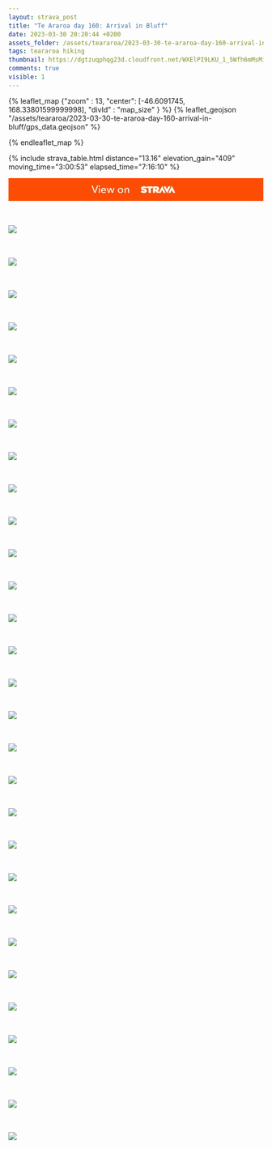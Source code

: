 ```yaml
---
layout: strava_post
title: "Te Araroa day 160: Arrival in Bluff"
date: 2023-03-30 20:20:44 +0200
assets_folder: /assets/teararoa/2023-03-30-te-araroa-day-160-arrival-in-bluff
tags: teararoa hiking
thumbnail: https://dgtzuqphqg23d.cloudfront.net/WXElPI9LKU_1_5Wfh6mMsMidQSL2LzVKQ_N9cvmS4Y8-1024x768.jpg
comments: true
visible: 1
---
```



{% leaflet_map {"zoom" : 13,
                  "center": [-46.6091745, 168.33801599999998],
                 "divId" : "map_size" } %}
    {% leaflet_geojson "/assets/teararoa/2023-03-30-te-araroa-day-160-arrival-in-bluff/gps_data.geojson" %}

{% endleaflet_map %}





{% include strava_table.html distance="13.16" elevation_gain="409" moving_time="3:00:53" elapsed_time="7:16:10" %}

[![](/assets/strava.jpg)](https://www.strava.com/activities/8806340657)


<br />

![](https://dgtzuqphqg23d.cloudfront.net/WXElPI9LKU_1_5Wfh6mMsMidQSL2LzVKQ_N9cvmS4Y8-1024x768.jpg)


<br />

![](https://dgtzuqphqg23d.cloudfront.net/joSl9BYWNjc_pQXcNI316ioXvCiPEE3-q-GBtB0YQiA-1024x768.jpg)


<br />

![](https://dgtzuqphqg23d.cloudfront.net/9f-kLTeQ0eYyGjtRh1kV0bPncgKCX3RKYXO8LSXgRe8-1024x768.jpg)


<br />

![](https://dgtzuqphqg23d.cloudfront.net/eam0JtUHeCn6fI5-zj_ZEp96iVIoAw-COtQAetc_fm8-1024x768.jpg)


<br />

![](https://dgtzuqphqg23d.cloudfront.net/CPtrwr7G3LEmhD0u5zHH8wm1MAOeJE-8OKk2DpIdpvQ-768x1024.jpg)


<br />

![](https://dgtzuqphqg23d.cloudfront.net/Y23_FU2Zy84gRs1ety6C_RDPBNLjLdFoFqckCooK-fM-768x1024.jpg)


<br />

![](https://dgtzuqphqg23d.cloudfront.net/MfMDDspXZlkyNnp_QtjOI9wMwDpFmimwtHGsF6ZFYWo-1024x768.jpg)


<br />

![](https://dgtzuqphqg23d.cloudfront.net/ufgpxzA8FuM5ZBvfm1BEMA02ODM7OUjvRx7Z15kg370-768x1024.jpg)


<br />

![](https://dgtzuqphqg23d.cloudfront.net/X-btJ4KynHJAhaWbN1qppGvzLNYra5e20zXqaW2LLV0-1024x768.jpg)


<br />

![](https://dgtzuqphqg23d.cloudfront.net/fvI2GM-TlO98iKidfEVlKkV0f7mQpc_UGSR2Mmyzylk-1024x768.jpg)


<br />

![](https://dgtzuqphqg23d.cloudfront.net/bQMvNfHTeXvcqDMHNvj34eDT2sElZVhu4egM14L_nWQ-1024x768.jpg)


<br />

![](https://dgtzuqphqg23d.cloudfront.net/kScP5AxgkY3OZqtWV7ZqSOyy-5UNykLo-2wTWnMZ8vU-1024x768.jpg)


<br />

![](https://dgtzuqphqg23d.cloudfront.net/SVgegcE3uN6H83ONkDFc0tr5oTFusPQ4Tsan1E6FDhY-1024x768.jpg)


<br />

![](https://dgtzuqphqg23d.cloudfront.net/NHwrQWuNgjqgNJHeil9tkJZrqlaD5-qi6nzZ7-uNY5c-768x1024.jpg)


<br />

![](https://dgtzuqphqg23d.cloudfront.net/qQ6MvuumEIqgAYXVZ07h9C889S5yKrukY7KLsvgzDHI-1024x768.jpg)


<br />

![](https://dgtzuqphqg23d.cloudfront.net/R1eWv5tzb5uAoLr_14BQ1Yt2irZ8SiEG1Q9R72pxZqE-1024x768.jpg)


<br />

![](https://dgtzuqphqg23d.cloudfront.net/jz4rRT-01L-oXUv-aB_XgvqbKF43Gyz1lHZb5Ionuok-1024x768.jpg)


<br />

![](https://dgtzuqphqg23d.cloudfront.net/a10vBInsyJbmfiWY07bf52pT8Wubye9qHhuoMEycYL8-1024x768.jpg)


<br />

![](https://dgtzuqphqg23d.cloudfront.net/0unESpKK8gnSnS-JN06VMXuWQXg9rhf9SVmDZ_A2gi0-1024x768.jpg)


<br />

![](https://dgtzuqphqg23d.cloudfront.net/TEQyvhBUGgI8fsHIzYaJCPdyGcCxN2HTbyVf-lCparo-1024x768.jpg)


<br />

![](https://dgtzuqphqg23d.cloudfront.net/8TOwBsDgJNIll0e0mFZpRs0cB2dd78IYeydSCwcEKb0-1024x768.jpg)


<br />

![](https://dgtzuqphqg23d.cloudfront.net/z-Q0tTMBvABIaI3CB7dNYzhjzIKE5aaupFdTrWibLIU-1024x768.jpg)


<br />

![](https://dgtzuqphqg23d.cloudfront.net/e3x0_fSVvjmWEriwpWvJveSF4MajrEI6doFZD5CufgI-767x1024.jpg)


<br />

![](https://dgtzuqphqg23d.cloudfront.net/GCj-ycSOXFv6Hnjdk9bhSZxYH20xoSRz4J0PJOVa9Hg-768x1024.jpg)


<br />

![](https://dgtzuqphqg23d.cloudfront.net/zK8ekS0jqi23r_9TkOs3rk6_hhq5VVGKKO30968paqs-768x1024.jpg)


<br />

![](https://dgtzuqphqg23d.cloudfront.net/FbQUlPBB1ZkeL2s6SZ4D7E7fsGylSP47ABR98QR6bBI-768x1024.jpg)


<br />

![](https://dgtzuqphqg23d.cloudfront.net/vrAdTvIv296SOhPdTGzKfvtujt8g7y80hYwM-MvB05s-1024x767.jpg)


<br />

![](https://dgtzuqphqg23d.cloudfront.net/n7xhFppO4SpRytxKBS0PgDqqg-Vc5iRpCtxfXIbH-M8-1024x768.jpg)


<br />

![](https://dgtzuqphqg23d.cloudfront.net/ozZP-3r_p58XzksP6qFR5yqhL7exx0GIpN7Vu9wO1RQ-768x1024.jpg)
